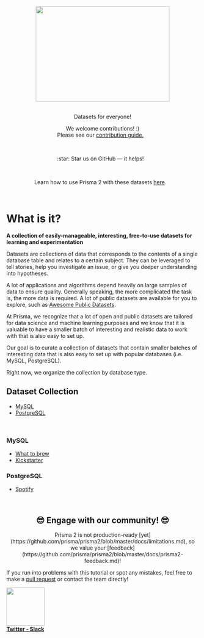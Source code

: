 <div align="center">
	<img width="350" height="250" src="https://i.imgur.com/PUTL6O6.png">
	<br>
	<br>
</div>
<div class="title">
	<p align="center">
		Datasets for everyone!
	</p>
</div>
<p align="center">
	We welcome contributions! :) <br>
	Please see our <a href="contributing.md">contribution guide.</a>&nbsp;&nbsp;&nbsp;
</p>
<br>
<p align="center">
	:star: Star us on GitHub — it helps!&nbsp;&nbsp;&nbsp;
</p>
<br>
<p align="center">
	Learn how to use Prisma 2 with these datasets <a href="prisma.md">here</a>.&nbsp;&nbsp;&nbsp;
</p>
<br>

# What is it?  

**A collection of easily-manageable, interesting, free-to-use datasets for learning and experimentation**

Datasets are collections of data that corresponds to the contents of a single database table and relates to a certain subject.  They can be leveraged to tell stories, help you investigate an issue, or give you deeper understanding into hypotheses.   

A lot of applications and algorithms depend heavily on large samples of data to ensure quality.  Generally speaking, the more complicated the task is, the more data is required. A lot of public datasets are available for you to explore, such as [Awesome Public Datasets](https://github.com/awesomedata/awesome-public-datasets).

At Prisma, we recognize that a lot of open and public datasets are tailored for data science and machine learning purposes and we know that it is valuable to have a smaller batch of interesting and realistic data to work with that is also easy to set up. 

Our goal is to curate a collection of datasets that contain smaller batches of interesting data that is also easy to set up with popular databases (i.e. MySQL, PostgreSQL). 

Right now, we organize the collection by database type. 

## Dataset Collection

- [MySQL](#MySQL)
- [PostgreSQL](#PostgreSQL)

<br>

### MySQL

- [What to brew](https://github.com/infoverload/datasets/tree/master/datasets/mysql/what-to-brew)
- [Kickstarter](https://github.com/infoverload/datasets/tree/master/datasets/mysql/kickstarter)

### PostgreSQL

- [Spotify](https://github.com/infoverload/datasets/tree/master/datasets/postgres/spotify)

<br>

<h2 align="center"> 😎 Engage with our community! 😎 </h2>

<p align="center">
Prisma 2 is not production-ready [yet](https://github.com/prisma/prisma2/blob/master/docs/limitations.md), so we value your [feedback](https://github.com/prisma/prisma2/blob/master/docs/prisma2-feedback.md)!

If you run into problems with this tutorial or spot any mistakes, feel free to make a [pull request](https://github.com/infoverload/datasets/pulls) or contact the team directly!

<img width="100" height="100" src="https://media.giphy.com/media/ja0GIbM7tPVQws8xJK/giphy.gif">

<br>
  <strong><a href="https://twitter.com/prisma">Twitter - </a></strong>
  <strong><a href="https://slack.prisma.io">Slack</a></strong>
</p>